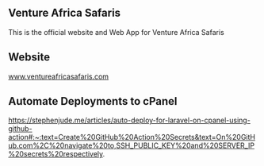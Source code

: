 ## Venture Africa Safaris

This is the official website and Web App for Venture Africa Safaris

## Website

www.ventureafricasafaris.com

<!-- Automate Deployments -->

## Automate Deployments to cPanel

https://stephenjude.me/articles/auto-deploy-for-laravel-on-cpanel-using-github-action#:~:text=Create%20GitHub%20Action%20Secrets&text=On%20GitHub.com%2C%20navigate%20to,SSH_PUBLIC_KEY%20and%20SERVER_IP%20secrets%20respectively.
